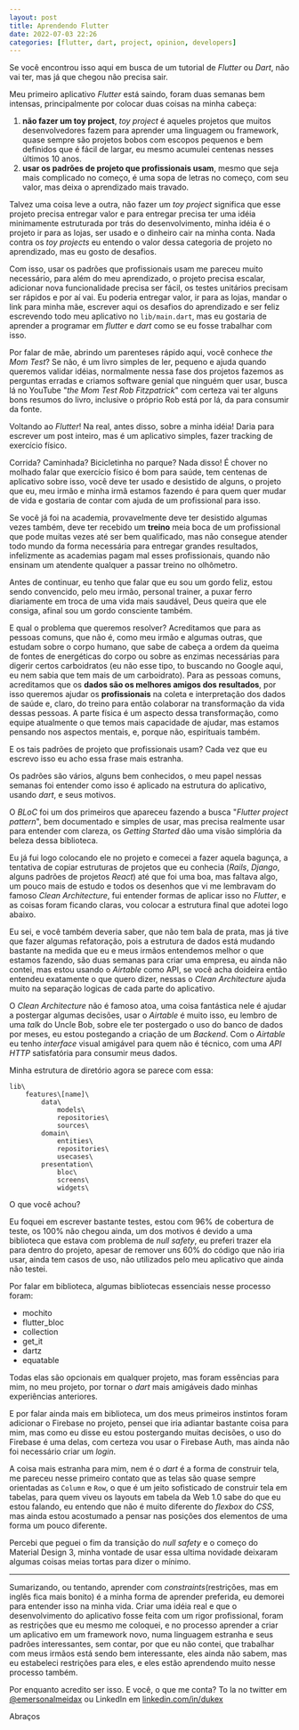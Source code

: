```yaml
---
layout: post
title: Aprendendo Flutter
date: 2022-07-03 22:26
categories: [flutter, dart, project, opinion, developers]
---
```


Se você encontrou isso aqui em busca de um tutorial de _Flutter_ ou _Dart_, não vai ter, mas já que chegou não precisa sair. 

Meu primeiro aplicativo _Flutter_ está saindo, foram duas semanas bem intensas, principalmente por colocar duas coisas na minha cabeça:

1. **não fazer um toy project**, _toy project_ é aqueles projetos que muitos desenvolvedores fazem para aprender uma linguagem ou framework, quase sempre são projetos bobos com escopos pequenos e bem definidos que é fácil de largar, eu mesmo acumulei centenas nesses últimos 10 anos.
2. **usar os padrões de projeto que profissionais usam**, mesmo que seja mais complicado no começo, é uma sopa de letras no começo, com seu valor, mas deixa o aprendizado mais travado.

Talvez uma coisa leve a outra, não fazer um _toy project_ significa que esse projeto precisa entregar valor e para entregar precisa ter uma idéia minimamente estruturada por trás do desenvolvimento, minha idéia é o projeto ir para as lojas, ser usado e o dinheiro cair na minha conta. Nada contra os _toy projects_ eu entendo o valor dessa categoria de projeto no aprendizado, mas eu gosto de desafios.

Com isso, usar os padrões que profissionais usam me pareceu muito necessário, para além do meu aprendizado, o projeto precisa escalar, adicionar nova funcionalidade precisa ser fácil, os testes unitários precisam ser rápidos e por aí vai. Eu poderia entregar valor, ir para as lojas, mandar o link para minha mãe, escrever aqui os desafios do aprendizado e ser feliz escrevendo todo meu aplicativo no `lib/main.dart`, mas eu gostaria de aprender a programar em _flutter_ e _dart_ como se eu fosse trabalhar com isso.

Por falar de mãe, abrindo um parenteses rápido aqui, você conhece _the Mom Test_? Se não, é um livro simples de ler, pequeno e ajuda quando queremos validar idéias, normalmente nessa fase dos projetos fazemos as perguntas erradas e criamos software genial que ninguém quer usar, busca lá no YouTube "_the Mom Test Rob Fitzpatrick_" com certeza vai ter alguns bons resumos do livro, inclusive o próprio Rob está por lá, da para consumir da fonte.

Voltando ao _Flutter_! Na real, antes disso, sobre a minha idéia! Daria para escrever um post inteiro, mas é um aplicativo simples, fazer tracking de exercício físico.

Corrida? Caminhada? Bicicletinha no parque? Nada disso! É chover no molhado falar que exercício físico é bom para saúde, tem centenas de aplicativo sobre isso, você deve ter usado e desistido de alguns, o projeto que eu, meu irmão e minha irmã estamos fazendo é para quem quer mudar de vida e gostaria de contar com ajuda de um profissional para isso.

Se você já foi na academia, provavelmente deve ter desistido algumas vezes também, deve ter recebido um **treino** meia boca de um profissional que pode muitas vezes até ser bem qualificado, mas não consegue atender todo mundo da forma necessária para entregar grandes resultados, infelizmente as academias pagam mal esses profissionais, quando não ensinam um atendente qualquer a passar treino no olhômetro.

Antes de continuar, eu tenho que falar que eu sou um gordo feliz, estou sendo convencido, pelo meu irmão, personal trainer, a puxar ferro diariamente em troca de uma vida mais saudável, Deus queira que ele consiga, afinal sou um gordo consciente também.

E qual o problema que queremos resolver? Acreditamos que para as pessoas comuns, que não é, como meu irmão e algumas outras, que estudam sobre o corpo humano, que sabe de cabeça a ordem da queima de fontes de energéticas do corpo ou sobre as enzimas necessárias para digerir certos carboidratos (eu não esse tipo, to buscando no Google aqui, eu nem sabia que tem mais de um carboidrato). Para as pessoas comuns, acreditamos que os **dados são os melhores amigos dos resultados**, por isso queremos ajudar os **profissionais** na coleta e interpretação dos dados de saúde e, claro, do treino para então colaborar na transformação da vida dessas pessoas. A parte física é um aspecto dessa transformação, como equipe atualmente o que temos mais capacidade de ajudar, mas estamos pensando nos aspectos mentais, e, porque não, espirituais também.

E os tais padrões de projeto que profissionais usam? Cada vez que eu escrevo isso eu acho essa frase mais estranha. 

Os padrões são vários, alguns bem conhecidos, o meu papel nessas semanas foi entender como isso é aplicado na estrutura do aplicativo, usando _dart_, e seus motivos.

O _BLoC_ foi um dos primeiros que apareceu fazendo a busca "_Flutter project pattern_", bem documentado e simples de usar, mas precisa realmente usar para entender com clareza, os _Getting Started_ dão uma visão simplória da beleza dessa biblioteca. 

Eu já fui logo colocando ele no projeto e comecei a fazer aquela bagunça, a tentativa de copiar estruturas de projetos que eu conhecia (_Rails_, _Django_, alguns padrões de projetos _React_) até que foi uma boa, mas faltava algo, um pouco mais de estudo e todos os desenhos que vi me lembravam do famoso _Clean Architecture_, fui entender formas de aplicar isso no _Flutter_, e as coisas foram ficando claras, vou colocar a estrutura final que adotei logo abaixo.

Eu sei, e você também deveria saber, que não tem bala de prata, mas já tive que fazer algumas refatoração, pois a estrutura de dados está mudando bastante na medida que eu e meus irmãos entendemos melhor o que estamos fazendo, são duas semanas para criar uma empresa, eu ainda não contei, mas estou usando o _Airtable_ como API, se você acha doideira então entendeu exatamente o que quero dizer, nessas o _Clean Architecture_ ajuda muito na separação logicas de cada parte do aplicativo.

O _Clean Architecture_ não é famoso atoa, uma coisa fantástica nele é ajudar a postergar algumas decisões, usar o _Airtable_ é muito isso, eu lembro de uma _talk_ do Uncle Bob, sobre ele ter postergado o uso do banco de dados por meses, eu estou postegando a criação de um _Backend_. Com o _Airtable_ eu tenho _interface_ visual amigável para quem não é técnico, com uma _API HTTP_ satisfatória para consumir meus dados. 

Minha estrutura de diretório agora se parece com essa:

```
lib\
    features\[name]\
        data\
            models\
            repositories\
            sources\
        domain\
            entities\
            repositories\
            usecases\
        presentation\
            bloc\
            screens\
            widgets\
```

O que você achou?

Eu foquei em escrever bastante testes, estou com 96% de cobertura de teste, os 100% não chegou ainda, um dos motivos é devido a uma biblioteca que estava com problema de _null safety_, eu preferi trazer ela para dentro do projeto, apesar de remover uns 60% do código que não iria usar, ainda tem casos de uso, não utilizados pelo meu aplicativo que ainda não testei.

Por falar em biblioteca, algumas bibliotecas essenciais nesse processo foram:

- mochito
- flutter_bloc
- collection
- get_it
- dartz
- equatable

Todas elas são opcionais em qualquer projeto, mas foram essências para mim, no meu projeto, por tornar o _dart_ mais amigáveis dado minhas experiências anteriores.

E por falar ainda mais em biblioteca, um dos meus primeiros instintos foram adicionar o Firebase no projeto, pensei que iria adiantar bastante coisa para mim, mas como eu disse eu estou postergando muitas decisões, o uso do Firebase é uma delas, com certeza vou usar o Firebase Auth, mas ainda não foi necessário criar um _login_.

A coisa mais estranha para mim, nem é o _dart_ é a forma de construir tela, me pareceu nesse primeiro contato que as telas são quase sempre orientadas as `Column` e `Row`, o que é um jeito sofisticado de construir tela em tabelas, para quem viveu os layouts em tabela da Web 1.0 sabe do que eu estou falando, eu entendo que não é muito diferente do _flexbox_ do _CSS_, mas ainda estou acostumado a pensar nas posições dos elementos de uma forma um pouco diferente.

Percebi que peguei o fim da transição do _null safety_ e o começo do Material Design 3, minha vontade de usar essa ultima novidade deixaram algumas coisas meias tortas para dizer o mínimo. 

---

Sumarizando, ou tentando, aprender com _constraints_(restrições, mas em inglês fica mais bonito) é a minha forma de aprender preferida, eu demorei para entender isso na minha vida. Criar uma idéia real e que o desenvolvimento do aplicativo fosse feita com um rigor profissional, foram as restrições que eu mesmo me coloquei, e no processo aprender a criar um aplicativo em um framework novo, numa linguagem estranha e seus padrões interessantes, sem contar, por que eu não contei, que trabalhar com meus irmãos está sendo bem interessante, eles ainda não sabem, mas eu estabeleci restrições para eles, e eles estão aprendendo muito nesse processo também.

Por enquanto acredito ser isso. E você, o que me conta? To la no twitter em [@emersonalmeidax](https://twitter.com/emersonalmeidax) ou LinkedIn em [linkedin.com/in/dukex](https://www.linkedin.com/in/dukex/)

Abraços

